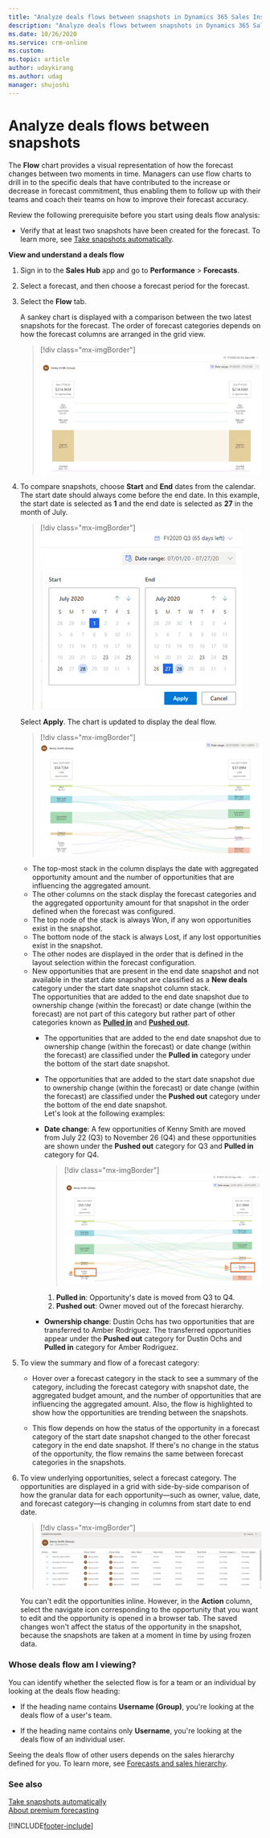 ```yaml
---	
title: "Analyze deals flows between snapshots in Dynamics 365 Sales Insights | MicrosoftDocs"	
description: "Analyze deals flows between snapshots in Dynamics 365 Sales Insights."	
ms.date: 10/26/2020	
ms.service: crm-online
ms.custom: 	
ms.topic: article	
author: udaykirang	
ms.author: udag	
manager: shujoshi	
---	
```


# Analyze deals flows between snapshots	

The **Flow** chart provides a visual representation of how the forecast changes between two moments in time. Managers can use flow charts to drill in to the specific deals that have contributed to the increase or decrease in forecast commitment, thus enabling them to follow up with their teams and coach their teams on how to improve their forecast accuracy.	

Review the following prerequisite before you start using deals flow analysis:	

- Verify that at least two snapshots have been created for the forecast. To learn more, see [Take snapshots automatically](manage-snapshots-forecast.md).	

**View and understand a deals flow**	

1. Sign in to the **Sales Hub** app and go to **Performance** > **Forecasts**.	

2. Select a forecast, and then choose a forecast period for the forecast.	

3. Select the **Flow** tab.	

   A sankey chart is displayed with a comparison between the two latest snapshots for the forecast. The order of forecast categories depends on how the forecast columns are arranged in the grid view.	

   > [!div class="mx-imgBorder"]	
   > ![Deals flow sankey chart](media/predictive-forecasting-deal-flow-sankey-chart.png "Deals flow sankey chart") 

4. To compare snapshots, choose **Start** and **End** dates from the calendar. The start date should always come before the end date. In this example, the start date is selected as **1** and the end date is selected as **27** in the month of July.	

   > [!div class="mx-imgBorder"]	
   > ![Select start and end dates](media/predictive-forecasting-deal-flow-select-start-end-date.png "Select start and end dates")	
 	
   Select **Apply**. The chart is updated to display the deal flow.
   
   > [!div class="mx-imgBorder"]	
   > ![Deal flow chart between dates](media/predictive-forecasting-deal-flow-chart-between-dates.png "Deal flow chart between dates")    	
 	
   - The top-most stack in the column displays the date with aggregated opportunity amount and the number of opportunities that are influencing the aggregated amount.	      
   - The other columns on the stack display the forecast categories and the aggregated opportunity amount for that snapshot in the order defined when the forecast was configured.	 
   - The top node of the stack is always Won, if any won opportunities exist in the snapshot.   
   - The bottom node of the stack is always Lost, if any lost opportunities exist in the snapshot.    
   - The other nodes are displayed in the order that is defined in the layout selection within the forecast configuration.    
   - New opportunities that are present in the end date snapshot and not available in the start date snapshot are classified as a **New deals** category under the start date snapshot column stack.         
     The opportunities that are added to the end date snapshot due to ownership change (within the forecast) or date change (within the forecast) are not part of this category but rather part of other categories known as [**Pulled in**](#pulled-in) and [**Pushed out**](#pushed-out). 	       
     - <a name="pulled-in"></a>The opportunities that are added to the end date snapshot due to ownership change (within the forecast) or date change (within the forecast) are classified under the **Pulled in** category under the bottom of the start date snapshot.           
     - <a name="pushed-out"></a>The opportunities that are added to the start date snapshot due to ownership change (within the forecast) or date change (within the forecast) are classified under the **Pushed out** category under the bottom of the end date snapshot.          
      Let's look at the following examples:    
      - **Date change**: A few opportunities of Kenny Smith are moved from July 22 (Q3) to November 26 (Q4) and these opportunities are shown under the **Pushed out** category for Q3 and **Pulled in** category for Q4.     

        > [!div class="mx-imgBorder"]	
        > ![Example for pulled in and pushed out](media/predictive-forecasting-deal-flow-chart-kenny-smith.png "Example for pulled in and pushed out")    

        1. **Pulled in**: Opportunity's date is moved from Q3 to Q4.   
        2. **Pushed out**: Owner moved out of the forecast hierarchy.     

      - **Ownership change**: Dustin Ochs has two opportunities that are transferred to Amber Rodriguez. The transferred opportunities appear under the **Pushed out** category for Dustin Ochs and **Pulled in** category for Amber Rodriguez.   
	
5. To view the summary and flow of a forecast category:	

   - Hover over a forecast category in the stack to see a summary of the category, including the forecast category with snapshot date, the aggregated budget amount, and the number of opportunities that are influencing the aggregated amount. Also, the flow is highlighted to show how the opportunities are trending between the snapshots.	

   - This flow depends on how the status of the opportunity in a forecast category of the start date snapshot changed to the other forecast category in the end date snapshot. If there's no change in the status of the opportunity, the flow remains the same between forecast categories in the snapshots.	

6. To view underlying opportunities, select a forecast category. The opportunities are displayed in a grid with side-by-side comparison of how the granular data for each opportunity—such as owner, value, date, and forecast category—is changing in columns from start date to end date.	

   > [!div class="mx-imgBorder"]	
   > ![Underlying opportunities of a forecast category](media/predictive-forecasting-deal-underlying-opportunities-forecast-category.png "Underlying opportunities of a forecast category")	

   You can't edit the opportunities inline. However, in the **Action** column, select the navigate icon corresponding to the opportunity that you want to edit and the opportunity is opened in a browser tab. The saved changes won't affect the status of the opportunity in the snapshot, because the snapshots are taken at a moment in time by using frozen data.	

### Whose deals flow am I viewing?	

You can identify whether the selected flow is for a team or an individual by looking at the deals flow heading:	

-	If the heading name contains **Username (Group)**, you're looking at the deals flow of a user's team.	

-	If the heading name contains only **Username**, you're looking at the deals flow of an individual user.	

Seeing the deals flow of other users depends on the sales hierarchy defined for you. To learn more, see [Forecasts and sales hierarchy](https://docs.microsoft.com/dynamics365/sales-enterprise/view-forecasts#forecasts-and-sales-hierarchy).	


### See also	

[Take snapshots automatically](manage-snapshots-forecast.md)   
[About premium forecasting](configure-premium-forecasting.md)


[!INCLUDE[footer-include](../includes/footer-banner.md)]
